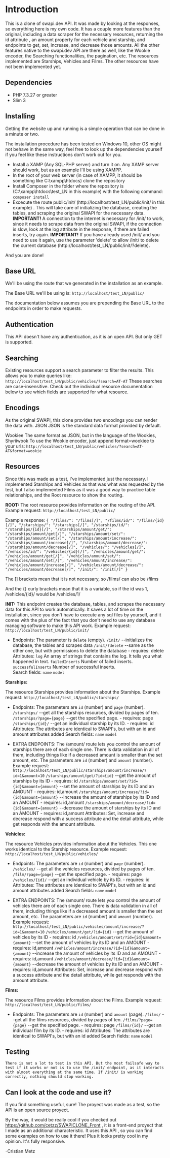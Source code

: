 Introduction
=====
This is a clone of swapi.dev API. It was made by looking at the responses, so everything here is my own code.
It has a couple more features than the original, including a data scraper for the necessary resources, returning the id attribute , an amount property for each vehicle and starship, and endpoints to get, set, increase, and decrease those amounts.
All the other features native to the swapi.dev API are there as well, like the Wookie encoder, the Searching functionalities, the pagination, etc.
The resources implemented are Starships, Vehicles and Films.
The other resources have not been implemented yet.

## Dependencies
 - PHP 7.3.27 or greater
 - Slim 3
 

## Installing
Getting the website up and running is a simple operation that can be done in a minute or two.

The installation procedure has been tested on Windows 10, other OS might not behave in the same way, feel free to look up the dependencies yourself if you feel like these instructions don't work out for you.

 - Install a XAMP (Any SQL-PHP server) and turn it on. Any XAMP server should work, but as an example I'll be using XAMPP.
 - In the root of your web server (in case of XAMPP, it should be something like C:\xampp\htdocs) clone the repository
 - Install Composer in the folder where the repository is (C:\xampp\htdocs\test_LN in this example) with the following command: `composer install`
 - Excecute the route public/init/ (http://localhost/test_LN/public/init/ in this example) . This will take care of initializing the database, creating the tables, and scraping the original SWAPI for the necessary data.
   **IMPORTANT!** A connection to the internet is necessary for /init/ to work, since it needs to scrape data from the original SWAPI, if the connection is slow, look at the log attribute in the response, if there are failed inserts, try again.
   **IMPORTANT!** If you have already used /init/ and you need to use it again, use the parameter 'delete' to allow /init/ to delete the current database (http://localhost/test_LN/public/init/?delete).

And you are done!

## Base URL
We'll be using the route that we generated in the installation as an example.

The Base URL we'll be using is: 
`http://localhost/test_LN/public/`

The documentation below assumes you are prepending the Base URL to the endpoints in order to make requests.

## Authentication
This API doesn't have any authentication, as it is an open API. But only GET is supported.

## Searching
Existing resources support a search parameter to filter the results. This allows you to make queries like:
`http://localhost/test_LN/public/vehicles/?search=AT-AT`
These searches are case-insensitive. Check out the individual resource documentation below to see which fields are supported for what resource.

## Encodings
As the original SWAPI, this clone provides two encodings you can render the data with.
JSON
JSON is the standard data format provided by default.

Wookiee
The same format as JSON, but in the language of the Wookies, Shyriiwook
To use the Wookie encoder, just append format=wookiee to your urls:
`http://localhost/test_LN/public/vehicles/?search=AT-AT&format=wookie`


## Resources
Since this was made as a test, I've implemented just the necessary.
I implemented Starships and Vehicles as that was what was requested by the test, but I also implemented Films as it was a good way to practice table relationships, and the Root resource to show the routing.

**ROOT:**
The root resource provides information on the routing of the API. 
Example request:
`http://localhost/test_LN/public/`

Example response:
`{
    "/films/": "/films[/]",
    "/films/id/": "/films/{id}[/]",
    "/starships/": "/starships[/]",
    "/starships/id/": "/starships/{id}[/]",
    "/starships/amount/get/": "/starships/amount/get[/]",
    "/starships/amount/set/": "/starships/amount/set[/]",
    "/starships/amount/increase/": "/starships/amount/increase[/]",
    "/starships/amount/decrease/": "/starships/amount/decrease[/]",
    "/vehicles/": "/vehicles[/]",
    "/vehicles/id/": "/vehicles/{id}[/]",
    "/vehicles/amount/get/": "/vehicles/amount/get[/]",
    "/vehicles/amount/set/": "/vehicles/amount/set[/]",
    "/vehicles/amount/increase/": "/vehicles/amount/increase[/]",
    "/vehicles/amount/decrease/": "/vehicles/amount/decrease[/]",
    "/init/": "/init[/]"
}`

The [] brackets mean that it is not necessary, so /films/ can also be /films

And the {} curly brackets mean that it is a variable, so if the id was 1, /vehicles/{id}/ would be /vehicles/1/

**INIT:**
This endpoint creates the database, tables, and scrapes the necessary data for this API to work automatically. It saves a lot of time on the installation, since you don't have to execute any sql files by yourself, and it comes with the plus of the fact that you don't need to use any database managing software to make this API work. 
Example request:
`http://localhost/test_LN/public/init/`

- Endpoints:
    The parameter is `delete` (empty).
    `/init/` --initializes the database, the tables and scrapes data
    `/init/?delete` --same as the other one, but with permissions to delete the database - requires: delete
    Attributes:
    `log` An array of strings that contains the log. It tells you what happened in text. 
    `failedInserts` Number of failed inserts.
    `successfulInserts` Number of successful inserts.  
    Search fields:
    `name`
    `model`

**Starships:**

The resource Starships provides information about the Starships.
Example request:
`http://localhost/test_LN/public/starships/`

- Endpoints:
    The parameters are `id` (number) and `page` (number).
    `/starships/` --get all the starships resources, divided by pages of ten.
    `/starships/?page={page}` --get the specified page. - requires: page
    `/starships/{id}/` --get an individual starship by its ID. - requires: id
    Attributes:
    The attributes are identical to SWAPI's, but with an id and amount attributes added
    Search fields:
    `name`
    `model`

- EXTRA ENDPOINTS:
    The /amount/ route lets you control the amount of starships there are of each single one. There is data validation in all of them, including things like if a decreased amount is smaller than the set amount, etc.
    The parameters are `id` (number) and `amount` (number).
    Example request:
        `http://localhost/test_LN/public/starships/amount/increase/?id=1&amount=10`
    `/starships/amount/get/?id={id}` --get the amount of starships by its ID - requires: id
    `/starships/amount/set/?id={id}&amount={amount}` --set the amount of starships by its ID and an AMOUNT - requires: id,amount
    `/starships/amount/increase/?id={id}&amount={amount}` --increase the amount of starships by its ID and an AMOUNT - requires: id,amount
    `/starships/amount/decrease/?id={id}&amount={amount}` --decrease the amount of starships by its ID and an AMOUNT - requires: id,amount
    Attributes:
    Set, increase and decrease respond with a success attribute and the detail attribute, while get responds with the amount attribute.

**Vehicles:**

The resource Vehicles provides information about the Vehicles. This one works identical to the Starship resource.
Example request:
`http://localhost/test_LN/public/vehicles/`

- Endpoints:
    The parameters are `id` (number) and `page` (number).
    `/vehicles/` --get all the vehicles resources, divided by pages of ten.
    `/film/?page={page}` --get the specified page. - requires: page
    `/vehicles/{id}/` --get an individual vehicle by its ID. - requires: id
    Attributes:
    The attributes are identical to SWAPI's, but with an id and amount attributes added
    Search fields:
    `name`
    `model`

- EXTRA ENDPOINTS:
    The /amount/ route lets you control the amount of vehicles there are of each single one. There is data validation in all of them, including things like if a decreased amount is smaller than the set amount, etc.
    The parameters are `id` (number) and `amount` (number).
    Example request:
        `http://localhost/test_LN/public/vehicles/amount/increase/?id=1&amount=10`
    `/vehicles/amount/get/?id={id}` --get the amount of vehicles by its ID - requires: id
    `/vehicles/amount/set/?id={id}&amount={amount}` --set the amount of vehicles by its ID and an AMOUNT - requires: id,amount
    `/vehicles/amount/increase/?id={id}&amount={amount}` --increase the amount of vehicles by its ID and an AMOUNT - requires: id,amount
    `/vehicles/amount/decrease/?id={id}&amount={amount}` --decrease the amount of vehicles by its ID and an AMOUNT - requires: id,amount
    Attributes:
    Set, increase and decrease respond with a success attribute and the detail attribute, while get responds with the amount attribute.

**Films:**

The resource Films provides information about the Films. 
Example request:
`http://localhost/test_LN/public/films/`

- Endpoints:
The parameters are `id` (number) and `amount` (page).
    `/films/` --get all the films resources, divided by pages of ten.
    `/films/?page={page}` --get the specified page. - requires: page
    `/films/{id}/` --get an individual film by its ID. - requires: id
    Attributes:
    The attributes are identical to SWAPI's, but with an id added
    Search fields:
    `name`
    `model`

## Testing
    There is not a lot to test in this API. But the most failsafe way to test if it works or not is to use the /init/ endpoint, as it interacts with almost everything at the same time. If /init/ is working correctly, nothing should stop working.
## Can I look at the code and use it?

If you find something useful, sure! The proyect was made as a test, so the API is an open source proyect.

By the way, it would be really cool if you checked out https://github.com/cetzz/SWAPICLONE_Front , it is a front-end proyect that I made as an additional characteristic. It uses this API , so you can find some examples on how to use it there! Plus it looks pretty cool in my opinion. It's fully responsive.

-Cristian Metz